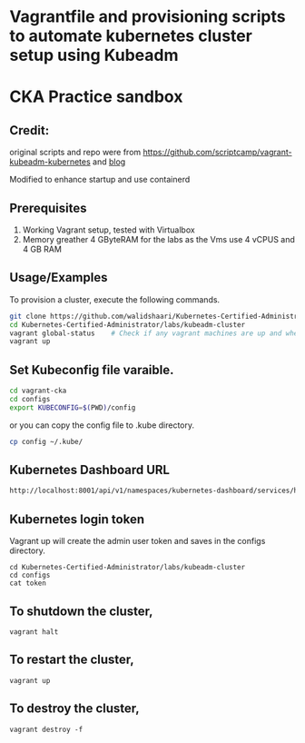 # Vagrantfile and provisioning scripts to automate kubernetes cluster setup using Kubeadm
# CKA Practice sandbox

## Credit:
   original scripts and repo were from https://github.com/scriptcamp/vagrant-kubeadm-kubernetes and [blog](https://devopscube.com/kubernetes-cluster-vagrant/)
   
   Modified to enhance startup and use containerd

## Prerequisites

1. Working Vagrant setup, tested with Virtualbox
2. Memory greather  4 GByteRAM for the labs as the Vms use 4 vCPUS and 4 GB RAM
 
## Usage/Examples

To provision a cluster, execute the following commands.

```bash
git clone https://github.com/walidshaari/Kubernetes-Certified-Administrator
cd Kubernetes-Certified-Administrator/labs/kubeadm-cluster
vagrant global-status    # Check if any vagrant machines are up and where
vagrant up
```

## Set Kubeconfig file varaible.

```bash
cd vagrant-cka
cd configs
export KUBECONFIG=$(PWD)/config
```

or you can copy the config file to .kube directory.

```bash
cp config ~/.kube/
```

## Kubernetes Dashboard URL

```bash
http://localhost:8001/api/v1/namespaces/kubernetes-dashboard/services/https:kubernetes-dashboard:/proxy/#/overview?namespace=kubernetes-dashboard
```

## Kubernetes login token

Vagrant up will create the admin user token and saves in the configs directory.

```shell
cd Kubernetes-Certified-Administrator/labs/kubeadm-cluster
cd configs
cat token
```

## To shutdown the cluster, 

```shell
vagrant halt
```

## To restart the cluster,

```shell
vagrant up
```

## To destroy the cluster, 

```shell
vagrant destroy -f
```

